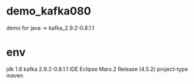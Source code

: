 # demo_kafka080
demo for java -> kafka_2.9.2-0.8.1.1

# env
jdk 1.8
kafka 2.9.2-0.8.1.1
IDE Eclipse Mars.2 Release (4.5.2)
project-type maven
